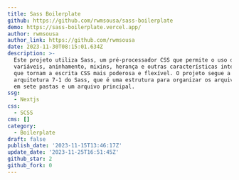 ```yaml
---
title: Sass Boilerplate
github: https://github.com/rwmsousa/sass-boilerplate
demo: https://sass-boilerplate.vercel.app/
author: rwmsousa
author_link: https://github.com/rwmsousa
date: 2023-11-30T08:15:01.634Z
description: >-
  Este projeto utiliza Sass, um pré-processador CSS que permite o uso de
  variáveis, aninhamento, mixins, herança e outras características interessantes
  que tornam a escrita CSS mais poderosa e flexível. O projeto segue a
  arquitetura 7-1 do Sass, que é uma estrutura para organizar os arquivos Sass
  em sete pastas e um arquivo principal.
ssg:
  - Nextjs
css:
  - SCSS
cms: []
category:
  - Boilerplate
draft: false
publish_date: '2023-11-15T13:46:17Z'
update_date: '2023-11-25T16:51:45Z'
github_star: 2
github_fork: 0
---
```

